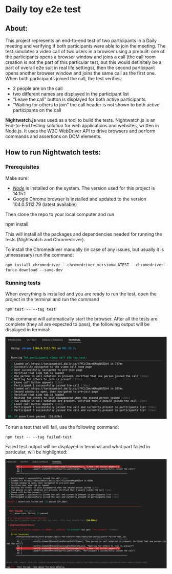 # Daily toy e2e test

## About:

This project represents an end-to-end test of two participants in a Daily meeting and verifying if both participants were able to join the meeting.
The test simulates a video call of two users in a browser using a prebuilt: one of the participants opens a browser window and joins a call (the call room creation is not the part of this particular test, but this would definitely be a part of overall e2e suit in real life settings), then the second participant opens another browser window and joins the same call as the first one.
When both participants joined the call, the test verifies:
- 2 people are on the call
- two different names are displayed in the participant list
- “Leave the call” button is displayed for both active participants
- "Waiting for others to join” the call header is not shown to both active participants on the call


**Nightwatch.js** was used as a tool to build the tests.
Nightwatch.js is an End-to-End testing solution for web applications and websites, written in Node.js. It uses the W3C WebDriver API to drive browsers and perform commands and assertions on DOM elements.

## How to run Nightwatch tests:

### Prerequisites

Make sure:
-  *[Node](https://nodejs.org/)* is installed on the system. The version used for this project is 14.15.1
- Google Chrome browser is installed and updated to the version 104.0.5112.79 (latest available)


Then clone the repo to your local computer and run 

   npm install

This will install all the packages and dependencies needed for running the tests (Nightwatch and Chromedriver).

To install the Chromedriver manually (in case of any issues, but usually it is unnessesary) run the command:

    npm install chromedriver --chromedriver_version=LATEST --chromedriver-force-download --save-dev

### Running tests   

When everything is installed and you are ready to run the test, open the project in the terminal and run the command

    npm test -- --tag test

This command will automatically start the browser. After all the tests are complete (they all are expected to pass), the following output will be displayed in terminal:

 ![Passed tests](/img/passed-tests.png)

To run a test that will fail, use the following command:

    npm test -- --tag failed-test

Failed test output will be displayed in terminal and what part failed in particular, will be highlighted:

![Failed tests](/img/failed-test.png)

